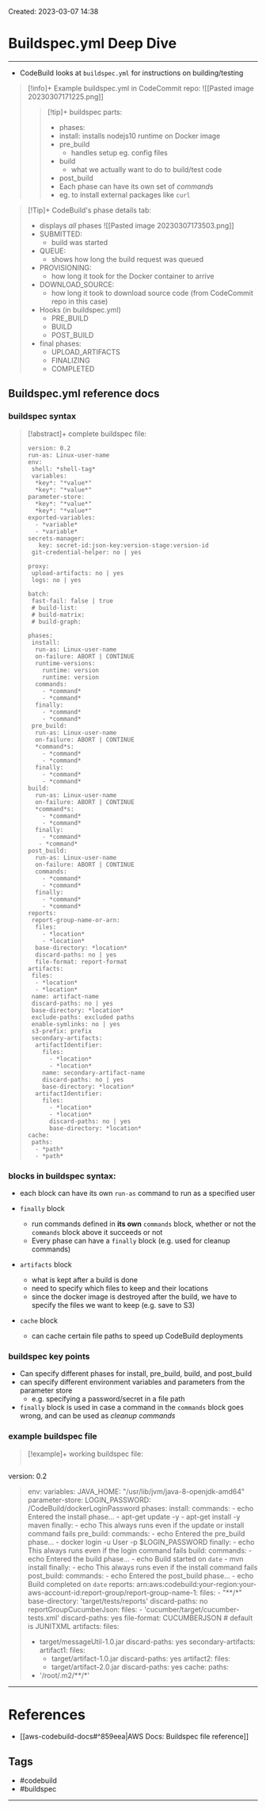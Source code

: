 Created: 2023-03-07 14:38
# Buildspec.yml Deep Dive
---
- CodeBuild looks at `buildspec.yml` for instructions on building/testing

>[!info]+ Example buildspec.yml in CodeCommit repo:
>![[Pasted image 20230307171225.png]]
>>[!tip]+ buildspec parts:
>>- phases:
>>	- install: installs nodejs10 runtime on Docker image
>>	- pre_build
>>		- handles setup eg. config files
>>	- build
>>		- what we actually want to do to build/test code
>>	- post_build
>>- Each phase can have its own set of *command*s
>>	- eg. to install external packages like `curl`

>[!Tip]+ CodeBuild's phase details tab:
>- displays *all* phases 
>![[Pasted image 20230307173503.png]]
>- SUBMITTED: 
>	- build was started
>- QUEUE: 
>	- shows how long the build request was queued
>- PROVISIONING: 
>	- how long it took for the Docker container to arrive
>- DOWNLOAD_SOURCE: 
>	- how long it took to download source code (from CodeCommit repo in this case)
>- Hooks (in buildspec.yml)
>	- PRE_BUILD
>	- BUILD
>	- POST_BUILD
>- final phases:
>	- UPLOAD_ARTIFACTS
>	- FINALIZING
>	- COMPLETED

## Buildspec.yml reference docs

### buildspec syntax
>[!abstract]+ complete buildspec file:
>```
>version: 0.2
>run-as: Linux-user-name
>env:
>  shell: *shell-tag*
>  variables:
>	*key*: "*value*"
>	*key*: "*value*"
  >parameter-store:
>	*key*: "*value*"
>	*key*: "*value*"
  >exported-variables:
>	- *variable*
>	- *variable*
  >secrets-manager:
>    key: secret-id:json-key:version-stage:version-id
>  git-credential-helper: no | yes
  >
>proxy:
>  upload-artifacts: no | yes
>  logs: no | yes
  >
>batch:
>  fast-fail: false | true
>  # build-list:
>  # build-matrix:
>  # build-graph:
  >
>phases:
>  install:
>	run-as: Linux-user-name
>	on-failure: ABORT | CONTINUE
>	runtime-versions:
>	  runtime: version
>	  runtime: version
>	commands:
>	  - *command*
>	  - *command*
>	finally:
>	  - *command*
>	  - *command*
>  pre_build:
>	run-as: Linux-user-name
>	on-failure: ABORT | CONTINUE
>	*command*s:
>	  - *command*
>	  - *command*
>	finally:
>	  - *command*
>	  - *command*
  >build:
>	run-as: Linux-user-name
>	on-failure: ABORT | CONTINUE
>	*command*s:
>	  - *command*
>	  - *command*
>	finally:
>	  - *command*
> 	 - *command*
  >post_build:
>	run-as: Linux-user-name
>	on-failure: ABORT | CONTINUE
>	commands:
>	  - *command*
>	  - *command*
>	finally:
>	  - *command*
>	  - *command*
>reports:
>  report-group-name-or-arn:
>	files:
>	  - *location*
>	  - *location*
>	base-directory: *location*
>	discard-paths: no | yes
>	file-format: report-format
>artifacts:
>  files:
>	- *location*
>	- *location*
>  name: artifact-name
>  discard-paths: no | yes
>  base-directory: *location*
>  exclude-paths: excluded paths
>  enable-symlinks: no | yes
>  s3-prefix: prefix
>  secondary-artifacts:
>	artifactIdentifier:
>	  files:
>		- *location*
>		- *location*
>	  name: secondary-artifact-name
>	  discard-paths: no | yes
>	  base-directory: *location*
>	artifactIdentifier:
>	  files:
>		- *location*
>		- *location*
>		discard-paths: no | yes
>		base-directory: *location*
>cache:
>  paths:
>	- *path*
>	- *path*

### blocks in buildspec syntax:
- each block can have its own `run-as` command to run as a specified user

- `finally` block
	- run commands defined in **its own** `commands` block, whether or not the `commands` block above it succeeds or not
	- Every phase can have a `finally` block (e.g. used for cleanup commands)
	
- `artifacts` block
	- what is kept after a build is done
	- need to specify which files to keep and their locations
	- since the docker image is destroyed after the build, we have to specify the files we want to keep (e.g. save to S3)
	
- `cache` block
	- can cache certain file paths to speed up CodeBuild deployments

### buildspec key points
- Can specify different phases for install, pre_build, build, and post_build
- can specify different environment variables and parameters from the parameter store
	- e.g. specifying a password/secret in a file path 
- `finally` block is used in case a command in the `commands` block goes wrong, and can be used as *cleanup commands*

### example buildspec file
>[!example]+ working buildspec file:
>```
version: 0.2
>env:
>  variables:
>    JAVA_HOME: "/usr/lib/jvm/java-8-openjdk-amd64"
>  parameter-store:
>    LOGIN_PASSWORD: /CodeBuild/dockerLoginPassword
>phases:
>  install:
>    commands:
>      - echo Entered the install phase...
>      - apt-get update -y
>      - apt-get install -y maven
>    finally:
>      - echo This always runs even if the update or install command fails 
>  pre_build:
>    commands:
>      - echo Entered the pre_build phase...
>      - docker login -u User -p $LOGIN_PASSWORD
>    finally:
>      - echo This always runs even if the login command fails 
>  build:
>    commands:
>      - echo Entered the build phase...
>      - echo Build started on `date`
>      - mvn install
>    finally:
>      - echo This always runs even if the install command fails
>  post_build:
>    commands:
>      - echo Entered the post_build phase...
>      - echo Build completed on `date`
>reports:
>  arn:aws:codebuild:your-region:your-aws-account-id:report-group/report-group-name-1:
>    files:
>      - "**/*"
>    base-directory: 'target/tests/reports'
>    discard-paths: no
>  reportGroupCucumberJson:
>    files:
>      - 'cucumber/target/cucumber-tests.xml'
>    discard-paths: yes
>    file-format: CUCUMBERJSON # default is JUNITXML
>artifacts:
>  files:
>    - target/messageUtil-1.0.jar
>  discard-paths: yes
>  secondary-artifacts:
>    artifact1:
>      files:
>        - target/artifact-1.0.jar
>      discard-paths: yes
>    artifact2:
>      files:
>        - target/artifact-2.0.jar
>      discard-paths: yes
>cache:
>  paths:
>    - '/root/.m2/**/*'



---
# References
- [[aws-codebuild-docs#^859eea|AWS Docs: Buildspec file reference]]

## Tags
- #codebuild 
- #buildspec
---